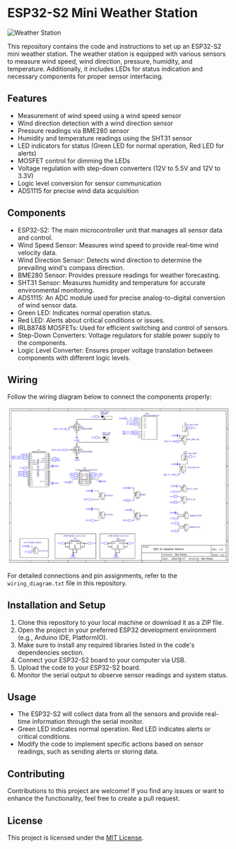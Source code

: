 # ESP32-S2 Mini Weather Station

![Weather Station](weather_station.jpg)

This repository contains the code and instructions to set up an ESP32-S2 mini weather station. The weather station is equipped with various sensors to measure wind speed, wind direction, pressure, humidity, and temperature. Additionally, it includes LEDs for status indication and necessary components for proper sensor interfacing.

## Features

- Measurement of wind speed using a wind speed sensor
- Wind direction detection with a wind direction sensor
- Pressure readings via BME280 sensor
- Humidity and temperature readings using the SHT31 sensor
- LED indicators for status (Green LED for normal operation, Red LED for alerts)
- MOSFET control for dimming the LEDs
- Voltage regulation with step-down converters (12V to 5.5V and 12V to 3.3V)
- Logic level conversion for sensor communication
- ADS1115 for precise wind data acquisition

## Components

- ESP32-S2: The main microcontroller unit that manages all sensor data and control.
- Wind Speed Sensor: Measures wind speed to provide real-time wind velocity data.
- Wind Direction Sensor: Detects wind direction to determine the prevailing wind's compass direction.
- BME280 Sensor: Provides pressure readings for weather forecasting.
- SHT31 Sensor: Measures humidity and temperature for accurate environmental monitoring.
- ADS1115: An ADC module used for precise analog-to-digital conversion of wind sensor data.
- Green LED: Indicates normal operation status.
- Red LED: Alerts about critical conditions or issues.
- IRLB8748 MOSFETs: Used for efficient switching and control of sensors.
- Step-Down Converters: Voltage regulators for stable power supply to the components.
- Logic Level Converter: Ensures proper voltage translation between components with different logic levels.

## Wiring

Follow the wiring diagram below to connect the components properly:

![Wiring Diagram](wiring_diagram.png)

For detailed connections and pin assignments, refer to the `wiring_diagram.txt` file in this repository.

## Installation and Setup

1. Clone this repository to your local machine or download it as a ZIP file.
2. Open the project in your preferred ESP32 development environment (e.g., Arduino IDE, PlatformIO).
3. Make sure to install any required libraries listed in the code's dependencies section.
4. Connect your ESP32-S2 board to your computer via USB.
5. Upload the code to your ESP32-S2 board.
6. Monitor the serial output to observe sensor readings and system status.

## Usage

- The ESP32-S2 will collect data from all the sensors and provide real-time information through the serial monitor.
- Green LED indicates normal operation. Red LED indicates alerts or critical conditions.
- Modify the code to implement specific actions based on sensor readings, such as sending alerts or storing data.

## Contributing

Contributions to this project are welcome! If you find any issues or want to enhance the functionality, feel free to create a pull request.

## License

This project is licensed under the [MIT License](LICENSE).
